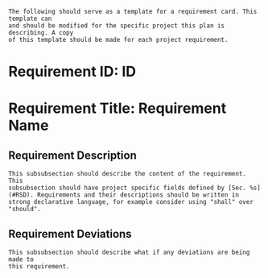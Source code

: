 ```{note}
The following should serve as a template for a requirement card. This template can
and should be modified for the specific project this plan is describing. A copy
of this template should be made for each project requirement.
```

# Requirement ID: **ID**

# Requirement Title: **Requirement Name**

## Requirement Description

```{note}
This subsubsection should describe the content of the requirement. This
subsubsection should have project specific fields defined by [Sec. %s](#RSD). Requirements and their descriptions should be written in strong declarative language, for example consider using "shall" over "should".
```

## Requirement Deviations

```{note}
This subsubsection should describe what if any deviations are being made to
this requirement.
```
